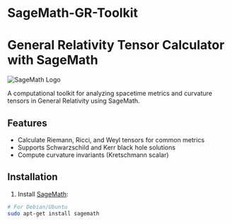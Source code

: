 # SageMath-GR-Toolkit
# General Relativity Tensor Calculator with SageMath

![SageMath Logo](https://www.sagemath.org/images/sagemath_icon.png)



A computational toolkit for analyzing spacetime metrics and curvature tensors in General Relativity using SageMath.

## Features
- Calculate Riemann, Ricci, and Weyl tensors for common metrics
- Supports Schwarzschild and Kerr black hole solutions
- Compute curvature invariants (Kretschmann scalar)

## Installation
1. Install [SageMath](https://www.sagemath.org/download.html):
```bash
# For Debian/Ubuntu
sudo apt-get install sagemath




